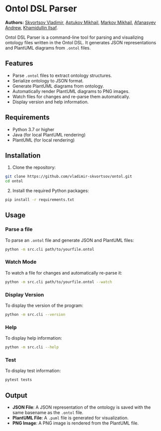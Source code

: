 # Ontol DSL Parser

**Authors:**
[Skvortsov Vladimir](https://github.com/vladimir-skvortsov),
[Aptukov Mikhail](https://github.com/LuckyAm20),
[Markov Mikhail](https://github.com/eagerbeaver04),
[Afanasyev Andrew](https://github.com/afafos),
[Khamidullin Ilsaf](https://github.com/Ilsaffff).

Ontol DSL Parser is a command-line tool for parsing and visualizing ontology files written in the Ontol DSL. It generates JSON representations and PlantUML diagrams from `.ontol` files.

## Features

-  Parse `.ontol` files to extract ontology structures.
-  Serialize ontology to JSON format.
-  Generate PlantUML diagrams from ontology.
-  Automatically render PlantUML diagrams to PNG images.
-  Watch files for changes and re-parse them automatically.
-  Display version and help information.

## Requirements

-  Python 3.7 or higher
-  Java (for local PlantUML rendering)
-  PlantUML (for local rendering)

## Installation

1. Clone the repository:

```bash
git clone https://github.com/vladimir-skvortsov/ontol.git
cd ontol
```

2.	Install the required Python packages:

```bash
pip install -r requirements.txt
```

## Usage

### Parse a file

To parse an `.ontol` file and generate JSON and PlantUML files:

```bash
python -m src.cli path/to/yourfile.ontol
```

### Watch Mode

To watch a file for changes and automatically re-parse it:

```bash
python -m src.cli path/to/yourfile.ontol --watch
```

### Display Version

To display the version of the program:

```bash
python -m src.cli --version
```

### Help

To display help information:

```bash
python -m src.cli --help
```

### Test

To display test information:

```bash
pytest tests
```

## Output

- **JSON File**: A JSON representation of the ontology is saved with the same basename as the `.ontol` file.
- **PlantUML File**: A `.puml` file is generated for visualization.
- **PNG Image**: A PNG image is rendered from the PlantUML file.
